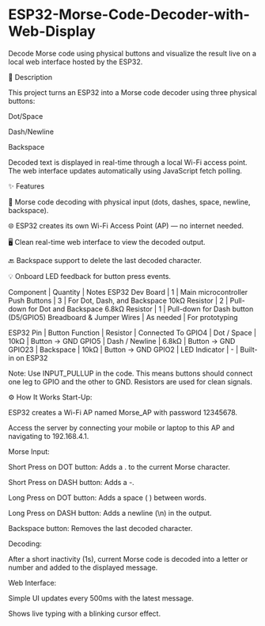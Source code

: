 # ESP32-Morse-Code-Decoder-with-Web-Display
Decode Morse code using physical buttons and visualize the result live on a local web interface hosted by the ESP32.

📝 Description

This project turns an ESP32 into a Morse code decoder using three physical buttons:

Dot/Space

Dash/Newline

Backspace

Decoded text is displayed in real-time through a local Wi-Fi access point. The web interface updates automatically using JavaScript fetch polling.


✨ Features

🧠 Morse code decoding with physical input (dots, dashes, space, newline, backspace).

🌐 ESP32 creates its own Wi-Fi Access Point (AP) — no internet needed.

🖥️ Clean real-time web interface to view the decoded output.

🔙 Backspace support to delete the last decoded character.

💡 Onboard LED feedback for button press events.


Component | Quantity | Notes
ESP32 Dev Board | 1 | Main microcontroller
Push Buttons | 3 | For Dot, Dash, and Backspace
10kΩ Resistor | 2 | Pull-down for Dot and Backspace
6.8kΩ Resistor | 1 | Pull-down for Dash button (D5/GPIO5)
Breadboard & Jumper Wires | As needed | For prototyping


ESP32 Pin | Button Function | Resistor | Connected To
GPIO4 | Dot / Space | 10kΩ | Button → GND
GPIO5 | Dash / Newline | 6.8kΩ | Button → GND
GPIO23 | Backspace | 10kΩ | Button → GND
GPIO2 | LED Indicator | - | Built-in on ESP32

Note: Use INPUT_PULLUP in the code. This means buttons should connect one leg to GPIO and the other to GND. Resistors are used for clean signals.



⚙️ How It Works
Start-Up:

ESP32 creates a Wi-Fi AP named Morse_AP with password 12345678.

Access the server by connecting your mobile or laptop to this AP and navigating to 192.168.4.1.

Morse Input:

Short Press on DOT button: Adds a . to the current Morse character.

Short Press on DASH button: Adds a -.

Long Press on DOT button: Adds a space ( ) between words.

Long Press on DASH button: Adds a newline (\n) in the output.

Backspace button: Removes the last decoded character.

Decoding:

After a short inactivity (1s), current Morse code is decoded into a letter or number and added to the displayed message.

Web Interface:

Simple UI updates every 500ms with the latest message.

Shows live typing with a blinking cursor effect.
